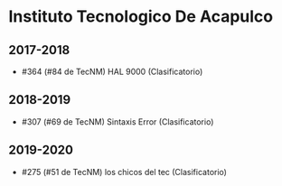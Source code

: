 # Instituto Tecnologico De Acapulco

## 2017-2018

- #364 (#84 de TecNM) HAL 9000 (Clasificatorio)

## 2018-2019

- #307 (#69 de TecNM) Sintaxis Error (Clasificatorio)

## 2019-2020

- #275 (#51 de TecNM) los chicos del tec (Clasificatorio)


